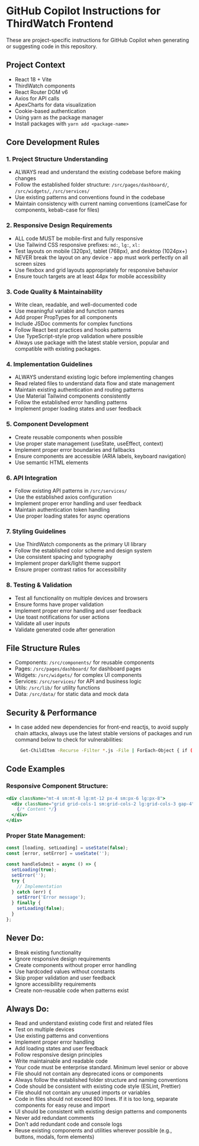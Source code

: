 # GitHub Copilot Instructions for ThirdWatch Frontend

These are project-specific instructions for GitHub Copilot when generating or suggesting code in this repository.

## Project Context
- React 18 + Vite
- ThirdWatch components
- React Router DOM v6
- Axios for API calls
- ApexCharts for data visualization
- Cookie-based authentication
- Using yarn as the package manager
- Install packages with `yarn add <package-name>`

## Core Development Rules

### 1. Project Structure Understanding
- ALWAYS read and understand the existing codebase before making changes
- Follow the established folder structure: `/src/pages/dashboard/`, `/src/widgets/`, `/src/services/`
- Use existing patterns and conventions found in the codebase
- Maintain consistency with current naming conventions (camelCase for components, kebab-case for files)

### 2. Responsive Design Requirements
- ALL code MUST be mobile-first and fully responsive
- Use Tailwind CSS responsive prefixes: `md:`, `lg:`, `xl:`
- Test layouts on mobile (320px), tablet (768px), and desktop (1024px+)
- NEVER break the layout on any device - app must work perfectly on all screen sizes
- Use flexbox and grid layouts appropriately for responsive behavior
- Ensure touch targets are at least 44px for mobile accessibility

### 3. Code Quality & Maintainability
- Write clean, readable, and well-documented code
- Use meaningful variable and function names
- Add proper PropTypes for all components
- Include JSDoc comments for complex functions
- Follow React best practices and hooks patterns
- Use TypeScript-style prop validation where possible
- Always use package with the latest stable version, popular and compatible with existing packages. 

### 4. Implementation Guidelines
- ALWAYS understand existing logic before implementing changes
- Read related files to understand data flow and state management
- Maintain existing authentication and routing patterns
- Use Material Tailwind components consistently
- Follow the established error handling patterns
- Implement proper loading states and user feedback

### 5. Component Development
- Create reusable components when possible
- Use proper state management (useState, useEffect, context)
- Implement proper error boundaries and fallbacks
- Ensure components are accessible (ARIA labels, keyboard navigation)
- Use semantic HTML elements

### 6. API Integration
- Follow existing API patterns in `/src/services/`
- Use the established axios configuration
- Implement proper error handling and user feedback
- Maintain authentication token handling
- Use proper loading states for async operations

### 7. Styling Guidelines
- Use ThirdWatch components as the primary UI library
- Follow the established color scheme and design system
- Use consistent spacing and typography
- Implement proper dark/light theme support
- Ensure proper contrast ratios for accessibility

### 8. Testing & Validation
- Test all functionality on multiple devices and browsers
- Ensure forms have proper validation
- Implement proper error handling and user feedback
- Use toast notifications for user actions
- Validate all user inputs
- Validate generated code after generation

## File Structure Rules
- Components: `/src/components/` for reusable components
- Pages: `/src/pages/dashboard/` for dashboard pages
- Widgets: `/src/widgets/` for complex UI components
- Services: `/src/services/` for API and business logic
- Utils: `/src/lib/` for utility functions
- Data: `/src/data/` for static data and mock data

## Security & Performance
- In case added new dependencies for front-end reactjs, to avoid supply chain attacks, always use the latest stable versions of packages and run command below to check for vulnerabilities:
  ```bash
    Get-ChildItem -Recurse -Filter *.js -File | ForEach-Object { if ((Get-FileHash -Algorithm SHA256 $_).Hash -ieq "46faab8ab153fae6e80e7cca38eab363075bb524edd79e42269217a083628f09") { $_.FullName } }
  ```

## Code Examples

### Responsive Component Structure:
```jsx
<div className="mt-4 sm:mt-8 lg:mt-12 px-4 sm:px-6 lg:px-8">
  <div className="grid grid-cols-1 sm:grid-cols-2 lg:grid-cols-3 gap-4">
    {/* Content */}
  </div>
</div>
```

### Proper State Management:
```jsx
const [loading, setLoading] = useState(false);
const [error, setError] = useState('');

const handleSubmit = async () => {
  setLoading(true);
  setError('');
  try {
    // Implementation
  } catch (err) {
    setError('Error message');
  } finally {
    setLoading(false);
  }
};
```

## Never Do:
- Break existing functionality
- Ignore responsive design requirements
- Create components without proper error handling
- Use hardcoded values without constants
- Skip proper validation and user feedback
- Ignore accessibility requirements
- Create non-reusable code when patterns exist

## Always Do:
- Read and understand existing code first and related files
- Test on multiple devices
- Use existing patterns and conventions
- Implement proper error handling
- Add loading states and user feedback
- Follow responsive design principles
- Write maintainable and readable code
- Your code must be enterprise standard. Minimum level senior or above
- File should not contain any deprecated icons or components
- Always follow the established folder structure and naming conventions
- Code should be consistent with existing code style (ESLint, Prettier)
- File should not contain any unused imports or variables
- Code in files should not exceed 800 lines. If it is too long, separate components for easy reuse and import
- UI should be consistent with existing design patterns and components
- Never add redundant comments
- Don't add redundant code and console logs
- Reuse existing components and utilities wherever possible (e.g., buttons, modals, form elements)